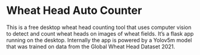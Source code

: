 # Wheat Head Auto Counter
This is a free desktop wheat head counting tool that uses computer vision to detect and count wheat heads on images of wheat fields. It’s a flask app running on the desktop. Internally the app is powered by a Yolov5m model that was trained on data from the Global Wheat Head Dataset 2021.
